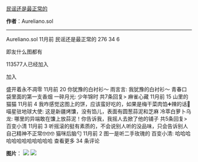 

[民谣还是最正常的](https://m.okjike.com/originalPosts/664e98ccea0c3f191c8a3c94?s=ewoidSI6ICI1N2Y0ZGFjYWI2YzFlNTEzMDBiMDQyNmQiCn0=)

**作者**：Aureliano.sol

---

Aureliano.sol
11月前
民谣还是最正常的
276
34
6

即友什么图都有

113577人已经加入

加入

盛开着永不凋零
11月前
20
你犹豫的白衬衫～
雨言言: 我犹豫的白衬衫～ 青春口袋里面的第一支香烟
一碎月光: 少年锦时
共7条回复>
麻雀心藏
11月前
15
山里的猫猫
11月前
4
我咋感觉这图上的饼，应该蛮好吃的，如果是梅干菜肉馅➕辣的话🫣
喵星驻地球大使: 这是新疆烤馕，没有馅儿，表面有圆葱蒜泥和芝麻
冷萃白萝卜乌龙: 哪里的异端敢在馕上放蒜泥！你告诉我，我摇人去掀了他的铺子
共5条回复>
百变小清
11月前
3
听摇滚的挺有素质的，不会说别人听的没品味，只会告诉别人自己精神不正常🤓🤓🤓
猫咪后脑勺
11月前
2
图一是听二手玫瑰的
百变小清: 哈哈哈哈哈哈哈哈哈哈哈哈
查看更多 34 条评论

**图片**：
![](https://cdnv2.ruguoapp.com/Fiq5o_PXuvMF_kPeitm1k6RM4oFbv3.png?imageMogr2/auto-orient/thumbnail/1500x2000%3E)
![](https://cdnv2.ruguoapp.com/FmNT15HGkeJpamBnBR2QMEbbgvpgv3.jpg?imageMogr2/auto-orient/thumbnail/1500x2000%3E/interlace/1)